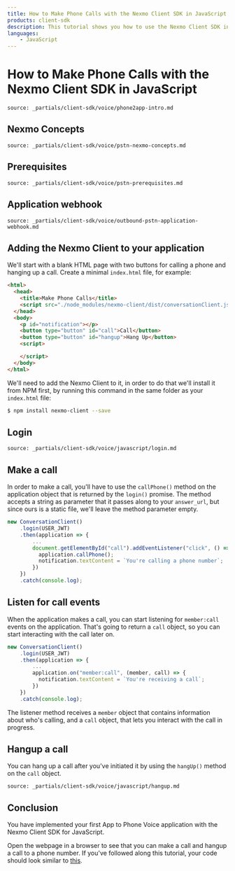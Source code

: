 ```yaml
---
title: How to Make Phone Calls with the Nexmo Client SDK in JavaScript
products: client-sdk
description: This tutorial shows you how to use the Nexmo Client SDK in your JavaScript application in order to make phone calls.
languages:
    - JavaScript
---
```


# How to Make Phone Calls with the Nexmo Client SDK in JavaScript

```partial
source: _partials/client-sdk/voice/phone2app-intro.md
```

## Nexmo Concepts

```partial
source: _partials/client-sdk/voice/pstn-nexmo-concepts.md
```

## Prerequisites

```partial
source: _partials/client-sdk/voice/pstn-prerequisites.md
```

## Application webhook

```partial
source: _partials/client-sdk/voice/outbound-pstn-application-webhook.md
```

## Adding the Nexmo Client to your application

We'll start with a blank HTML page with two buttons for calling a phone and hanging up a call. Create a minimal `index.html` file, for example:

```html
<html>
  <head>
    <title>Make Phone Calls</title>
    <script src="./node_modules/nexmo-client/dist/conversationClient.js"></script>
  </head>
  <body>
    <p id="notification"></p>
    <button type="button" id="call">Call</button>
    <button type="button" id="hangup">Hang Up</button>
    <script>

    </script>
  </body>
</html>
```

We'll need to add the Nexmo Client to it, in order to do that we'll install it from NPM first, by running this command in the same folder as your `index.html` file:

```bash
$ npm install nexmo-client --save
```

## Login

```partial
source: _partials/client-sdk/voice/javascript/login.md
```

## Make a call

In order to make a call, you'll have to use the `callPhone()` method on the application object that is returned by the `login()` promise. The method accepts a string as parameter that it passes along to your `answer_url`, but since ours is a static file, we'll leave the method parameter empty.

```javascript
new ConversationClient()
    .login(USER_JWT)
    .then(application => {
        ...
        document.getElementById("call").addEventListener("click", () => {
          application.callPhone();
          notification.textContent = `You're calling a phone number`;
        })
    })
    .catch(console.log);
```

## Listen for call events

When the application makes a call, you can start listening for `member:call` events on the application. That's going to return a `call` object, so you can start interacting with the call later on.

```javascript
new ConversationClient()
    .login(USER_JWT)
    .then(application => {
        ...
        application.on("member:call", (member, call) => {
          notification.textContent = `You're receiving a call`;
        })
    })
    .catch(console.log);
```

The listener method receives a `member` object that contains information about who's calling, and a `call` object, that lets you interact with the call in progress.

## Hangup a call

You can hang up a call after you've initiated it by using the `hangUp()` method on the `call` object.

```partial
source: _partials/client-sdk/voice/javascript/hangup.md
```

## Conclusion

You have implemented your first App to Phone Voice application with the Nexmo Client SDK for JavaScript.

Open the webpage in a browser to see that you can make a call and hangup a call to a phone number. If you've followed along this tutorial, your code should look similar to [this](https://github.com/Nexmo/client-sdk-javascript-make-phone-calls/blob/master/index.html).
